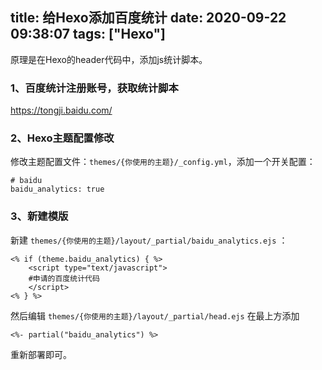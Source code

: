 title: 给Hexo添加百度统计
date: 2020-09-22 09:38:07
tags: ["Hexo"]
---
原理是在Hexo的header代码中，添加js统计脚本。
### 1、百度统计注册账号，获取统计脚本
https://tongji.baidu.com/

### 2、Hexo主题配置修改
修改主题配置文件：`themes/{你使用的主题}/_config.yml`，添加一个开关配置：
```
# baidu
baidu_analytics: true
```

### 3、新建模版
新建 `themes/{你使用的主题}/layout/_partial/baidu_analytics.ejs` ：
```
<% if (theme.baidu_analytics) { %>
    <script type="text/javascript">
    #申请的百度统计代码
    </script>
<% } %>
```
然后编辑 `themes/{你使用的主题}/layout/_partial/head.ejs` 在最上方添加
```
<%- partial("baidu_analytics") %>
```
重新部署即可。